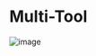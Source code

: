 # Multi-Tool
![image](https://github.com/Frenzy-zwaake/Multi-Tool/assets/130915230/1aaac67e-7d1a-48a7-a156-f036c006e149)
